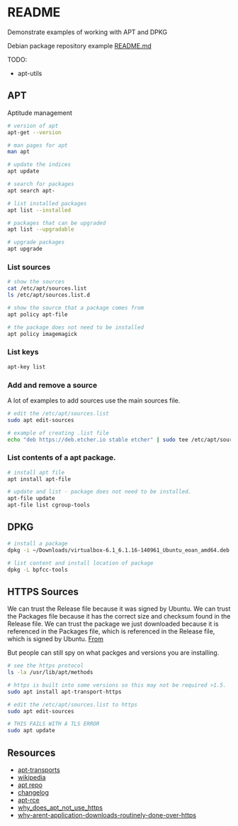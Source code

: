# README
Demonstrate examples of working with APT and DPKG

Debian package repository example [README.md](../09_deb_pkg/README.md)  

TODO:
* apt-utils

## APT
Aptitude management

```sh
# version of apt
apt-get --version

# man pages for apt
man apt 

# update the indices
apt update

# search for packages
apt search apt-

# list installed packages
apt list --installed

# packages that can be upgraded
apt list --upgradable

# upgrade packages
apt upgrade
```

### List sources
```sh
# show the sources
cat /etc/apt/sources.list
ls /etc/apt/sources.list.d

# show the source that a package comes from
apt policy apt-file

# the package does not need to be installed 
apt policy imagemagick
```

### List keys
```sh
apt-key list
```

### Add and remove a source
A lot of examples to add sources use the main sources file.  
```sh
# edit the /etc/apt/sources.list
sudo apt edit-sources

# example of creating .list file
echo "deb https://deb.etcher.io stable etcher" | sudo tee /etc/apt/sources.list.d/balena-etcher.list
```

### List contents of a apt package.
```sh
# install apt file 
apt install apt-file

# update and list - package does not need to be installed. 
apt-file update
apt-file list cgroup-tools
```

## DPKG

```sh
# install a package
dpkg -i ~/Downloads/virtualbox-6.1_6.1.16-140961_Ubuntu_eoan_amd64.deb
```

```sh
# list content and install location of package
dpkg -L bpfcc-tools
```

## HTTPS Sources
We can trust the Release file because it was signed by Ubuntu. We can trust the Packages file because it has the correct size and checksum found in the Release file. We can trust the package we just downloaded because it is referenced in the Packages file, which is referenced in the Release file, which is signed by Ubuntu. [From](https://www.reddit.com/r/linux/comments/aidxwa/why_does_apt_not_use_https/)

But people can still spy on what packges and versions you are installing.   

```sh
# see the https protocol
ls -la /usr/lib/apt/methods

# https is built into some versions so this may not be required >1.5.
sudo apt install apt-transport-https

# edit the /etc/apt/sources.list to https
sudo apt edit-sources

# THIS FAILS WITH A TLS ERROR
sudo apt update
```



## Resources

* [apt-transports](https://blog.cloudflare.com/apt-transports/)
* [wikipedia](https://en.wikipedia.org/wiki/APT_\(software\))
* [apt repo](https://salsa.debian.org/apt-team/apt)
* [changelog](https://salsa.debian.org/apt-team/apt/-/blob/main/debian/changelog)
* [apt-rce](https://justi.cz/security/2019/01/22/apt-rce.html)
* [why_does_apt_not_use_https](https://www.reddit.com/r/linux/comments/aidxwa/why_does_apt_not_use_https/)
* [why-arent-application-downloads-routinely-done-over-https](https://security.stackexchange.com/questions/18853/why-arent-application-downloads-routinely-done-over-https/18861#18861)